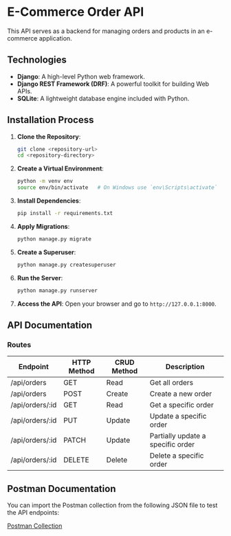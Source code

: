 # E-Commerce Order API

This API serves as a backend for managing orders and products in an e-commerce application.

## Technologies

- **Django**: A high-level Python web framework.
- **Django REST Framework (DRF)**: A powerful toolkit for building Web APIs.
- **SQLite**: A lightweight database engine included with Python.

## Installation Process

1. **Clone the Repository**:

   ```bash
   git clone <repository-url>
   cd <repository-directory>
   ```

2. **Create a Virtual Environment**:

   ```bash
   python -m venv env
   source env/bin/activate   # On Windows use `env\Scripts\activate`
   ```

3. **Install Dependencies**:

   ```bash
   pip install -r requirements.txt
   ```

4. **Apply Migrations**:

   ```bash
   python manage.py migrate
   ```

5. **Create a Superuser**:

   ```bash
   python manage.py createsuperuser
   ```

6. **Run the Server**:

   ```bash
   python manage.py runserver
   ```

7. **Access the API**:
   Open your browser and go to `http://127.0.0.1:8000`.

## API Documentation

### Routes

| Endpoint        | HTTP Method | CRUD Method | Description                       |
| --------------- | ----------- | ----------- | --------------------------------- |
| /api/orders     | GET         | Read        | Get all orders                    |
| /api/orders     | POST        | Create      | Create a new order                |
| /api/orders/:id | GET         | Read        | Get a specific order              |
| /api/orders/:id | PUT         | Update      | Update a specific order           |
| /api/orders/:id | PATCH       | Update      | Partially update a specific order |
| /api/orders/:id | DELETE      | Delete      | Delete a specific order           |

## Postman Documentation

You can import the Postman collection from the following JSON file to test the API endpoints:

[Postman Collection](path/to/your/postman_collection.json)
